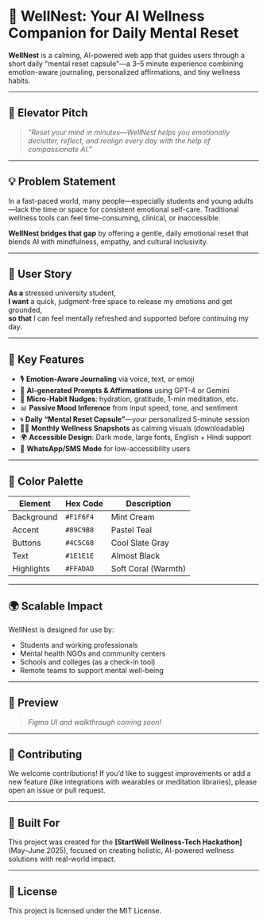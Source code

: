 # 🌿 WellNest: Your AI Wellness Companion for Daily Mental Reset

**WellNest** is a calming, AI-powered web app that guides users through a short daily "mental reset capsule"—a 3–5 minute experience combining emotion-aware journaling, personalized affirmations, and tiny wellness habits.

---

## 🧠 Elevator Pitch

> *"Reset your mind in minutes—WellNest helps you emotionally declutter, reflect, and realign every day with the help of compassionate AI."*

---

## 💡 Problem Statement

In a fast-paced world, many people—especially students and young adults—lack the time or space for consistent emotional self-care. Traditional wellness tools can feel time-consuming, clinical, or inaccessible.

**WellNest bridges that gap** by offering a gentle, daily emotional reset that blends AI with mindfulness, empathy, and cultural inclusivity.

---

## 👤 User Story

**As a** stressed university student,  
**I want** a quick, judgment-free space to release my emotions and get grounded,  
**so that** I can feel mentally refreshed and supported before continuing my day.

---

## 🔑 Key Features

- 🎙️ **Emotion-Aware Journaling** via voice, text, or emoji  
- 💬 **AI-generated Prompts & Affirmations** using GPT-4 or Gemini  
- 🌱 **Micro-Habit Nudges**: hydration, gratitude, 1-min meditation, etc.  
- 📊 **Passive Mood Inference** from input speed, tone, and sentiment  
- 🌀 **Daily “Mental Reset Capsule”**—your personalized 5-minute session  
- 🧘‍♂️ **Monthly Wellness Snapshots** as calming visuals (downloadable)  
- 🌍 **Accessible Design**: Dark mode, large fonts, English + Hindi support  
- 📲 **WhatsApp/SMS Mode** for low-accessibility users

---

## 🎨 Color Palette

| Element       | Hex Code  | Description           |
|---------------|-----------|-----------------------|
| Background    | `#F1F6F4` | Mint Cream            |
| Accent        | `#89C9B8` | Pastel Teal           |
| Buttons       | `#4C5C68` | Cool Slate Gray       |
| Text          | `#1E1E1E` | Almost Black          |
| Highlights    | `#FFADAD` | Soft Coral (Warmth)   |

---

## 🌍 Scalable Impact

WellNest is designed for use by:
- Students and working professionals
- Mental health NGOs and community centers
- Schools and colleges (as a check-in tool)
- Remote teams to support mental well-being

---

## 📸 Preview

> _Figma UI and walkthrough coming soon!_

---

## 🤝 Contributing

We welcome contributions! If you’d like to suggest improvements or add a new feature (like integrations with wearables or meditation libraries), please open an issue or pull request.

---

## 🧠 Built For

This project was created for the **[StartWell Wellness-Tech Hackathon]** (May–June 2025), focused on creating holistic, AI-powered wellness solutions with real-world impact.

---

## 📄 License

This project is licensed under the MIT License.
